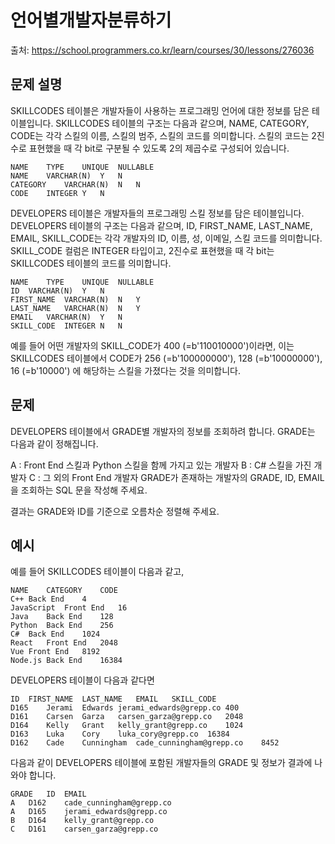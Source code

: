 # 언어별개발자분류하기

출처: https://school.programmers.co.kr/learn/courses/30/lessons/276036

## 문제 설명

SKILLCODES 테이블은 개발자들이 사용하는 프로그래밍 언어에 대한 정보를 담은 테이블입니다. SKILLCODES 테이블의 구조는 다음과 같으며, NAME, CATEGORY, CODE는 각각 스킬의 이름, 스킬의 범주, 스킬의 코드를 의미합니다. 스킬의 코드는 2진수로 표현했을 때 각 bit로 구분될 수 있도록 2의 제곱수로 구성되어 있습니다.

```
NAME	TYPE	UNIQUE	NULLABLE
NAME	VARCHAR(N)	Y	N
CATEGORY	VARCHAR(N)	N	N
CODE	INTEGER	Y	N
```

DEVELOPERS 테이블은 개발자들의 프로그래밍 스킬 정보를 담은 테이블입니다. DEVELOPERS 테이블의 구조는 다음과 같으며, ID, FIRST_NAME, LAST_NAME, EMAIL, SKILL_CODE는 각각 개발자의 ID, 이름, 성, 이메일, 스킬 코드를 의미합니다. SKILL_CODE 컬럼은 INTEGER 타입이고, 2진수로 표현했을 때 각 bit는 SKILLCODES 테이블의 코드를 의미합니다.

```
NAME	TYPE	UNIQUE	NULLABLE
ID	VARCHAR(N)	Y	N
FIRST_NAME	VARCHAR(N)	N	Y
LAST_NAME	VARCHAR(N)	N	Y
EMAIL	VARCHAR(N)	Y	N
SKILL_CODE	INTEGER	N	N
```

예를 들어 어떤 개발자의 SKILL_CODE가 400 (=b'110010000')이라면, 이는 SKILLCODES 테이블에서 CODE가 256 (=b'100000000'), 128 (=b'10000000'), 16 (=b'10000') 에 해당하는 스킬을 가졌다는 것을 의미합니다.

## 문제

DEVELOPERS 테이블에서 GRADE별 개발자의 정보를 조회하려 합니다. GRADE는 다음과 같이 정해집니다.

A : Front End 스킬과 Python 스킬을 함께 가지고 있는 개발자
B : C# 스킬을 가진 개발자
C : 그 외의 Front End 개발자
GRADE가 존재하는 개발자의 GRADE, ID, EMAIL을 조회하는 SQL 문을 작성해 주세요.

결과는 GRADE와 ID를 기준으로 오름차순 정렬해 주세요.

## 예시

예를 들어 SKILLCODES 테이블이 다음과 같고,

```
NAME	CATEGORY	CODE
C++	Back End	4
JavaScript	Front End	16
Java	Back End	128
Python	Back End	256
C#	Back End	1024
React	Front End	2048
Vue	Front End	8192
Node.js	Back End	16384
```

DEVELOPERS 테이블이 다음과 같다면

```
ID	FIRST_NAME	LAST_NAME	EMAIL	SKILL_CODE
D165	Jerami	Edwards	jerami_edwards@grepp.co	400
D161	Carsen	Garza	carsen_garza@grepp.co	2048
D164	Kelly	Grant	kelly_grant@grepp.co	1024
D163	Luka	Cory	luka_cory@grepp.co	16384
D162	Cade	Cunningham	cade_cunningham@grepp.co	8452
```

다음과 같이 DEVELOPERS 테이블에 포함된 개발자들의 GRADE 및 정보가 결과에 나와야 합니다.

```
GRADE	ID	EMAIL
A	D162	cade_cunningham@grepp.co
A	D165	jerami_edwards@grepp.co
B	D164	kelly_grant@grepp.co
C	D161	carsen_garza@grepp.co
```
